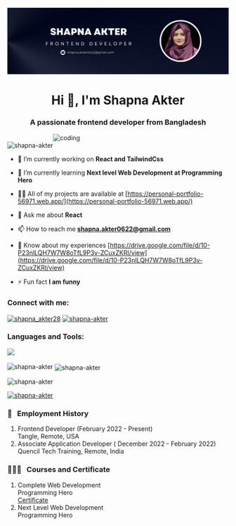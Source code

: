 ![logo](https://github.com/shapna-akter/shapna-akter/blob/main/GitHub%20Banner.png)
<h1 align="center">Hi 👋, I'm Shapna Akter</h1>
<h3 align="center">A passionate frontend developer from Bangladesh</h3>

<img align="right" alt="coding" width="400" src="https://i.pinimg.com/originals/e7/26/c7/e726c74ac081eed50feee1433d12c998.gif">

<p align="left"> <img src="https://komarev.com/ghpvc/?username=shapna-akter&label=Profile%20views&color=0e75b6&style=flat" alt="shapna-akter" /> </p>

- 🔭 I’m currently working on **React and TailwindCss**

- 🌱 I’m currently learning **Next level Web Development at Programming Hero**

- 👨‍💻 All of my projects are available at [https://personal-portfolio-56971.web.app/](https://personal-portfolio-56971.web.app/)

- 💬 Ask me about **React**

- 📫 How to reach me **shapna.akter0622@gmail.com**

- 📄 Know about my experiences [https://drive.google.com/file/d/10-P23nlLQH7W7W8oTfL9P3v-ZCuxZKRI/view](https://drive.google.com/file/d/10-P23nlLQH7W7W8oTfL9P3v-ZCuxZKRI/view)

- ⚡ Fun fact **I am funny**

<h3 align="left">Connect with me:</h3>
<p align="left">
<a href="https://twitter.com/shapna_akter28" target="blank"><img align="center" src="https://raw.githubusercontent.com/rahuldkjain/github-profile-readme-generator/master/src/images/icons/Social/twitter.svg" alt="shapna_akter28" height="30" width="40" /></a>
<a href="https://linkedin.com/in/shapna-akter" target="blank"><img align="center" src="https://raw.githubusercontent.com/rahuldkjain/github-profile-readme-generator/master/src/images/icons/Social/linked-in-alt.svg" alt="shapna-akter" height="30" width="40" /></a>
</p>

<h3 align="left">Languages and Tools:</h3>
<p>
  <a href="https://skillicons.dev">
    <img src="https://skillicons.dev/icons?i=bootstrap,css,express,figma,firebase,git,github,html,js,mongodb,netlify,nextjs,nodejs,postman,react,redux,tailwind,ts,vercel,vscode" />
  </a>
</p>

<p><img align="left" src="https://github-readme-stats.vercel.app/api/top-langs?username=shapna-akter&show_icons=true&locale=en&layout=compact" alt="shapna-akter" /></p>

<p>&nbsp;<img align="center" src="https://github-readme-stats.vercel.app/api?username=shapna-akter&show_icons=true&locale=en" alt="shapna-akter" /></p>

<p><img align="center" src="https://github-readme-streak-stats.herokuapp.com/?user=shapna-akter&" alt="shapna-akter" /></p>

<p align="left"> <a href="https://github.com/ryo-ma/github-profile-trophy"><img src="https://github-profile-trophy.vercel.app/?username=shapna-akter" alt="shapna-akter" /></a> </p>

### 💼 &nbsp; Employment History
1. Frontend Developer (February 2022 - Present)  
Tangle, Remote, USA
2. Associate Application Developer ( December 2022 - February 2022)  
Quencil Tech Training, Remote, India

### 👨🏻‍🎓 &nbsp; Courses and Certificate

1. Complete Web Development  
   Programming Hero  
   [Certificate](https://drive.google.com/file/d/1MeAoH-zblZuBzBOSLQ0c25G6hPH-HwA3/view?usp=sharing)
3. Next Level Web Development  
   Programming Hero

